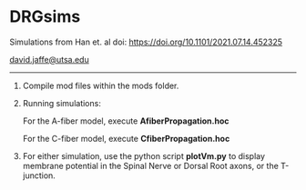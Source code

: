 # DRGsims

Simulations from Han et. al doi: https://doi.org/10.1101/2021.07.14.452325

david.jaffe@utsa.edu

----------------------------------------------------------

1. Compile mod files within the mods folder.

2. Running simulations:

    For the A-fiber model, execute **AfiberPropagation.hoc**

    For the C-fiber model, execute **CfiberPropagation.hoc**
  
3. For either simulation, use the python script **plotVm.py** to display membrane potential in the Spinal Nerve or Dorsal Root axons, or the T-junction.

